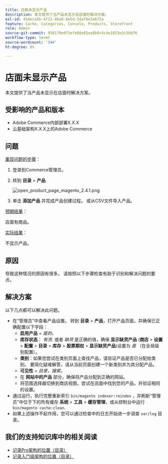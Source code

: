 ```yaml
---
title: 店面未显示产品
description: 本文提供了当产品未显示在店面时解决方案。
exl-id: 454eca5b-4722-46e0-8e5d-3daf8e3e675a
feature: Cache, Categories, Console, Products, Storefront
role: Admin
source-git-commit: 958179e0f3efe08e65ea8b0c4c4e1015e3c5bb76
workflow-type: tm+mt
source-wordcount: '344'
ht-degree: 0%

---
```


# 店面未显示产品

本文提供了当产品未显示在店面时解决方案。

## 受影响的产品和版本

* Adobe Commerce内部部署X.X.X
* 云基础架构X.X.X上的Adobe Commerce

## 问题

<u>重现问题的步骤</u>：

1. 登录到Commerce管理员。
1. 转到 **目录** > **产品**.

   ![open_product_page_magento_2.4.1.png](assets/open_product_page_magento_2.4.1.png)

1. 单击 **添加产品** 并完成产品创建过程。 或从CSV文件导入产品。

<u>预期结果</u>：

店面有商品。

<u>实际结果</u>：

不显示产品。

## 原因

导致这种情况的原因有很多。 请按照以下步骤检查有助于识别和解决问题的要点。

## 解决方案

以下几点都可以解决此问题。

* 在“管理员”中查看产品设置。 转到 **目录** > **产品**，打开产品页面，并确保已正确配置以下字段：
   * **启用产品** = *是的。*
   * **库存状态**： *有货*. 或者 *缺货* 是正确的值，确保 **显示缺货产品** (**商店** > **设置** > **配置** > **目录** > **库存** > **股票期权** > **显示缺货产品**)设置为 *是* （在全局级别配置）。
   * **类别**：如果您尝试在类别页面上查找产品，请验证产品是否已分配给类别。 要简化疑难解答，请从当前页面创建一个新类别并为其分配产品。
   * **可见性** = *目录，搜索。*
   * 在 **网站中的产品** 部分，确保将产品分配到正确的网站。
   * 将范围选择器切换到商店视图，尝试在店面中找到您的产品，并验证相同的设置。
* 通过运行，执行完整重新索引 `bin/magento indexer:reindex` ，并刷新“管理员”中位于下的所有缓存 **系统** > **工具** > **缓存管理**，或从控制台中运行 `bin/magento cache:clean`.
* 如果上述操作不起作用，您可以通过检查中的日志开始进一步调查 `var/log` 目录。

## 我们的支持知识库中的相关阅读

* [记录Pro架构的位置（目录）](/help/how-to/general/log-locations-directories-for-pro-plan-integration-staging-production.md)
* [记录入门级架构的位置（目录）](/help/how-to/general/log-locations-directories-for-starter-plan.md)
